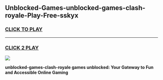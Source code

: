 
## Unblocked-Games-unblocked-games-clash-royale-Play-Free-sskyx
<h3>
<a href="https://premium76.site?title=unblocked-games-clash-royale&ref=20A">CLICK TO PLAY</a></h3>
<hr>

<h3>
<a href="https://premium76.site?title=unblocked-games-clash-royale&ref=20A">CLICK 2 PLAY</a>
  
</h3>

<a href="https://premium76.site?title=unblocked-games-clash-royale&ref=20A"><img src="https://clearcache.store/games.png"></a>


**unblocked-games-clash-royale games unblocked: Your Gateway to Fun and Accessible Online Gaming**
